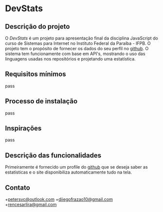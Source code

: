 # DevStats

## Descrição do projeto

O *DevStats* é um projeto para apresentação final da disciplina JavaScript do curso de Sistemas para Internet no Instituto Federal da Paraíba - IFPB.
O projeto tem o propósito de fornecer os dados do seu perfil no [github](https://github.com). O sistema tem funcionamente com base em API's, mostrando o uso das linguagens usadas nos repositórios e projetando uma estatística.

## Requisitos mínimos

pass

## Processo de instalação

pass

## Inspirações

pass

## Descrição das funcionalidades

Primeiramente é fornecido um profile do [github](https://github.com) que se deseja saber as estatísticas e o site disponibiliza automaticamente tudo na tela.

## Contato

+<petersvc@outlook.com>
+<diiegofrazao10@gmail.com>
+<rencesarlira@gmail.com>
